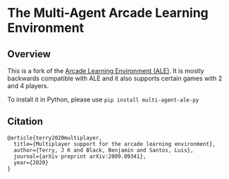 

# The Multi-Agent Arcade Learning Environment


## Overview

This is a fork of the [Arcade Learning Environment (ALE)](https://github.com/mgbellemare/Arcade-Learning-Environment). It is mostly backwards compatible with ALE and it also supports certain games with 2 and 4 players.

To install it in Python, please use `pip install multi-agent-ale-py`

## Citation

```
@article{terry2020multiplayer,
  title={Multiplayer support for the arcade learning environment},
  author={Terry, J K and Black, Benjamin and Santos, Luis},
  journal={arXiv preprint arXiv:2009.09341},
  year={2020}
}
```
